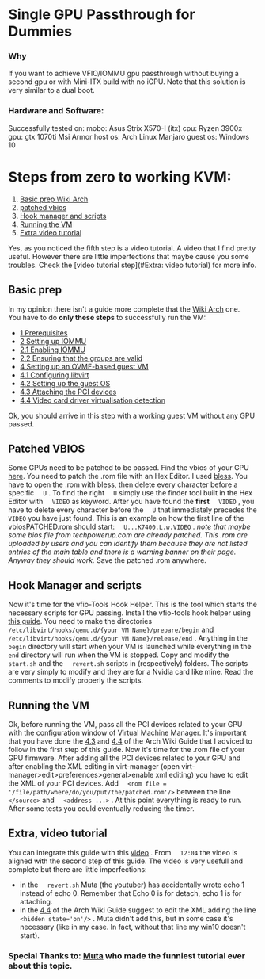 # Single GPU Passthrough for Dummies

### Why

If you want to achieve VFIO/IOMMU gpu passthrough without buying a second gpu or with Mini-ITX build with no iGPU. 
Note that this solution is very similar to a dual boot. 

### Hardware and Software:
Successfully tested on:
mobo: Asus Strix X570-I (itx)
cpu: Ryzen 3900x
gpu: gtx 1070ti Msi Armor 
host os: Arch Linux Manjaro
guest os: Windows 10

# Steps from zero to working KVM:

1. [Basic prep Wiki Arch](##BasicPrep) 
2. [patched vbios](##background)
3. [Hook manager and scripts](##hookmanager)
4. [Running the VM](##RunningtheVM)
5. [Extra video tutorial](##Extra,videotutorial)

Yes, as you noticed the fifth step is a video tutorial. A video that I find pretty useful. However there are little imperfections that maybe cause you some troubles. Check the [video tutorial step](#Extra: video tutorial) for more info. 

## Basic prep
In my opinion there isn't a guide more complete that the [Wiki Arch](https://wiki.archlinux.org/title/PCI_passthrough_via_OVMF) one.  
You have to do **only these steps** to successfully run the VM:
-   [1 Prerequisites](https://wiki.archlinux.org/title/PCI_passthrough_via_OVMF#Prerequisites)
-   [2 Setting up IOMMU](https://wiki.archlinux.org/title/PCI_passthrough_via_OVMF#Setting_up_IOMMU) 
-   [2.1 Enabling IOMMU](https://wiki.archlinux.org/title/PCI_passthrough_via_OVMF#Enabling_IOMMU)
-   [2.2 Ensuring that the groups are valid](https://wiki.archlinux.org/title/PCI_passthrough_via_OVMF#Ensuring_that_the_groups_are_valid)
-   [4 Setting up an OVMF-based guest VM](https://wiki.archlinux.org/title/PCI_passthrough_via_OVMF#Setting_up_an_OVMF-based_guest_VM)
-   [4.1 Configuring libvirt](https://wiki.archlinux.org/title/PCI_passthrough_via_OVMF#Configuring_libvirt)
-   [4.2 Setting up the guest OS](https://wiki.archlinux.org/title/PCI_passthrough_via_OVMF#Setting_up_the_guest_OS)
-   [4.3 Attaching the PCI devices](https://wiki.archlinux.org/title/PCI_passthrough_via_OVMF#Attaching_the_PCI_devices)
-   [4.4 Video card driver virtualisation detection](https://wiki.archlinux.org/title/PCI_passthrough_via_OVMF#Video_card_driver_virtualisation_detection)

Ok, you should arrive in this step with a working guest VM without any GPU passed. 
## Patched VBIOS
Some GPUs need to be patched to be passed. Find the vbios of your GPU [here](https://www.techpowerup.com/vgabios/). You need to patch the .rom file with an Hex Editor. I used [bless](https://aur.archlinux.org/packages/bless-git/). You have to open the .rom with bless, then delete every character before a specific ``  U``  . To find the right ``  U``   simply use the finder tool built in the Hex Editor with  ``  VIDEO``   as keyword.   After you have found the **first** ``  VIDEO``    , you have to delete every character before the ``   U ``   that immediately precedes the ``  VIDEO``   you have just found. 
This is an example on how the first line of the vbiosPATCHED.rom should start: ```  U...K7400.L.w.VIDEO```   . 
*note that maybe some bios file from techpowerup.com are already patched. This .rom are uploaded by users and you can identify them because they are not listed entries of the main table and there is a warning banner on their page. Anyway they should work.*
Save the patched .rom anywhere. 

## Hook Manager and scripts
Now it's time for the vfio-Tools Hook Helper. This is the tool which starts the necessary scripts for GPU passing. Install the vfio-tools hook helper using [this guide]((https://passthroughpo.st/simple-per-vm-libvirt-hooks-with-the-vfio-tools-hook-helper/)). 
You need to make the directories ```  /etc/libvirt/hooks/qemu.d/{your VM Name}/prepare/begin```    and ```   /etc/libvirt/hooks/qemu.d/{your VM Name}/release/end ```   .
Anything in the ```  begin```    directory will start when your VM is launched while everything in the ```  end```   directory will run when the VM is stopped.
Copy and modify the ```  start.sh```   and the ```  revert.sh```   scripts in (respectively) folders. 
The scripts are very simply to modify and they are for a Nvidia card like mine. Read the comments to modify properly the scripts.

## Running the VM
Ok, before running the VM,  pass all the PCI devices related to your GPU with the configuration window of Virtual Machine Manager. It's important that you have done the [4.3](https://wiki.archlinux.org/title/PCI_passthrough_via_OVMF#Attaching_the_PCI_devices) and [4.4](https://wiki.archlinux.org/title/PCI_passthrough_via_OVMF#Video_card_driver_virtualisation_detection) of the Arch Wiki Guide that I adviced to follow in the first step of this guide. 
Now it's time for the .rom file of your GPU firmware. After adding all the PCI devices related to your GPU and after enabling the XML editing in virt-manager (open virt-manager>edit>preferences>general>enable xml editing) you have to edit the XML of your PCI devices. Add ```  <rom file = '/file/path/where/do/you/put/the/patched.rom'/>```   between the line ```  </source>```   and ```  <address ...>```  .
 At this point everything is ready to run. After some tests you could eventually reducing the timer.

## Extra, video tutorial
You can integrate this guide with this [video](https://www.youtube.com/watch?v=BUSrdUoedTo&t=2401s) . From ```  12:04```   the video is aligned with the second step of this guide. The video is very usefull and complete but there are little imperfections: 
- in the ```  revert.sh```   Muta (the youtuber) has accidentally wrote echo 1 instead of echo 0. Remember that Echo 0 is for detach, echo 1 is for attaching.
- in the [4.4](https://wiki.archlinux.org/title/PCI_passthrough_via_OVMF#Video_card_driver_virtualisation_detection) of the Arch Wiki Guide suggest to edit the XML adding the line ```  <hidden state='on'/>```   . Muta didn't add this, but in some case it's necessary (like in my case. In fact, without that line my win10 doesn't start).
    
### Special Thanks to: [Muta](https://www.youtube.com/channel/UCtMVHI3AJD4Qk4hcbZnI9ZQ) who made the funniest tutorial ever about this topic. 
